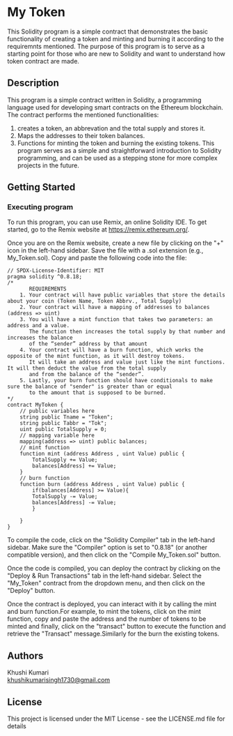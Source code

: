# My Token

This Solidity program is a simple contract that demonstrates the basic functionality of creating a token and minting and burning it according to the requiremnts mentioned. The purpose of this program is to serve as a starting point for those who are new to Solidity and want to understand how token contract are made.

## Description

This program is a simple contract written in Solidity, a programming language used for developing smart contracts on the Ethereum blockchain. The contract performs the mentioned functionalities:
1. creates a token, an abbrevation and the total supply and stores it.
2. Maps the addresses to their token balances.
3. Functions for minting the token and burning the existing tokens.
This program serves as a simple and straightforward introduction to Solidity programming, and can be used as a stepping stone for more complex projects in the future.

## Getting Started

### Executing program

To run this program, you can use Remix, an online Solidity IDE. To get started, go to the Remix website at https://remix.ethereum.org/.

Once you are on the Remix website, create a new file by clicking on the "+" icon in the left-hand sidebar. Save the file with a .sol extension (e.g., My_Token.sol). Copy and paste the following code into the file:


```solidity
// SPDX-License-Identifier: MIT
pragma solidity ^0.8.18;
/*
       REQUIREMENTS
    1. Your contract will have public variables that store the details about your coin (Token Name, Token Abbrv., Total Supply)
    2. Your contract will have a mapping of addresses to balances (address => uint)
    3. You will have a mint function that takes two parameters: an address and a value. 
       The function then increases the total supply by that number and increases the balance 
       of the “sender” address by that amount
    4. Your contract will have a burn function, which works the opposite of the mint function, as it will destroy tokens. 
       It will take an address and value just like the mint functions. It will then deduct the value from the total supply 
       and from the balance of the “sender”.
    5. Lastly, your burn function should have conditionals to make sure the balance of "sender" is greater than or equal 
       to the amount that is supposed to be burned.
*/
contract MyToken {
    // public variables here
    string public Tname = "Token";
    string public Tabbr = "Tok";
    uint public TotalSupply = 0;
    // mapping variable here
    mapping(address => uint) public balances;
    // mint function
    function mint (address Address , uint Value) public {
        TotalSupply += Value;
        balances[Address] += Value;
    }
    // burn function
    function burn (address Address , uint Value) public {
        if(balances[Address] >= Value){
        TotalSupply -= Value;
        balances[Address] -= Value;
        }
        
    }
}
```

To compile the code, click on the "Solidity Compiler" tab in the left-hand sidebar. Make sure the "Compiler" option is set to "0.8.18" (or another compatible version), and then click on the "Compile My_Token.sol" button.

Once the code is compiled, you can deploy the contract by clicking on the "Deploy & Run Transactions" tab in the left-hand sidebar. Select the "My_Token" contract from the dropdown menu, and then click on the "Deploy" button.

Once the contract is deployed, you can interact with it by calling the mint and burn function.For example, to mint the tokens, click on the mint function, copy and paste the address and the number of tokens to be minted and finally, click on the "transact" button to execute the function and retrieve the "Transact" message.Similarly for the burn the existing tokens.

## Authors

Khushi Kumari  
khushikumarisingh1730@gmail.com


## License

This project is licensed under the MIT License - see the LICENSE.md file for details
